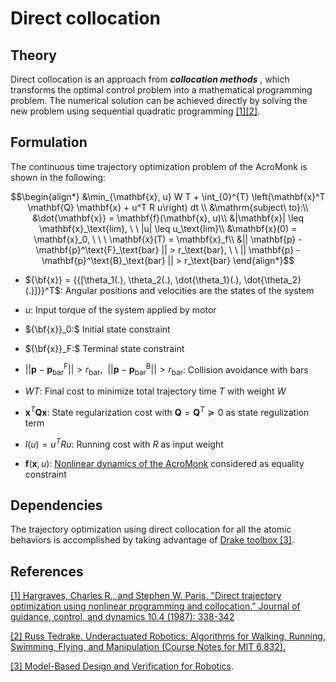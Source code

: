 # Direct collocation

## Theory

Direct collocation is an approach from ***collocation methods*** , which transforms the optimal control problem into a mathematical programming problem. The numerical solution can be achieved directly by solving the new problem using sequential quadratic programming [[1]](https://arc.aiaa.org/doi/pdf/10.2514/3.20223)[[2]](http://underactuated.mit.edu/trajopt.html).




## Formulation

The continuous time trajectory optimization problem of the AcroMonk is shown in the following:
```math
\begin{align*}
		&\min_{\mathbf{x}, u} W T + \int_{0}^{T} \left(\mathbf{x}^T \mathbf{Q} \mathbf{x} + u^T R u\right) dt  \\
		&\mathrm{subject\ to}:\\
	    &\dot{\mathbf{x}} = \mathbf{f}(\mathbf{x}, u)\\
	    &|\mathbf{x}| \leq \mathbf{x}_\text{lim}, \ \ |u| \leq u_\text{lim}\\
	    &\mathbf{x}(0) = \mathbf{x}_0, \ \ \ \mathbf{x}(T) = \mathbf{x}_f\\
	    &|| \mathbf{p} - \mathbf{p}^\text{F}_\text{bar} || > r_\text{bar}, \ \  || \mathbf{p} - \mathbf{p}^\text{B}_\text{bar} || > r_\text{bar}
\end{align*}
```

- $`{\bf{x}} = {{[\theta_1(.), \theta_2(.), \dot{\theta_1}(.), \dot{\theta_2}(.)]}}^T`$: Angular positions and velocities are the states of the system 

- $`u`$: Input torque of the system applied by motor

- $`{\bf{x}}_0:`$ Initial state constraint

- $`{\bf{x}}_F:`$ Terminal state constraint

- $`|| \mathbf{p} - \mathbf{p}^\text{F}_\text{bar} || > r_\text{bar}, \ \  || \mathbf{p} - \mathbf{p}^\text{B}_\text{bar} || > r_\text{bar}`$: Collision avoidance with bars

- $`WT`$: Final cost to minimize total trajectory time $`T`$ with weight $`W`$ 

- $`\mathbf{x}^T \mathbf{Q} \mathbf{x}`$: State regularization cost with $`\mathbf{Q}=\mathbf{Q}^T \succeq 0`$ as state regulization term

- $`l(u) = u^TR u`$: Running cost with $`R`$ as input weight

- $`\mathbf{f}(\mathbf{x}, u)`$: [Nonlinear dynamics of the AcroMonk](../../../../../../hardware/acrm-equations.md) considered as equality constraint


## Dependencies

The trajectory optimization using direct collocation for all the atomic behaviors is accomplished by taking advantage of [Drake toolbox [3]](https://drake.mit.edu/).

## References
[[1] Hargraves, Charles R., and Stephen W. Paris. "Direct trajectory optimization using nonlinear programming and collocation." Journal of guidance, control, and dynamics 10.4 (1987): 338-342](https://arc.aiaa.org/doi/pdf/10.2514/3.20223)

[[2] Russ Tedrake. Underactuated Robotics: Algorithms for Walking, Running, Swimming, Flying, and Manipulation (Course Notes for MIT 6.832).](http://underactuated.mit.edu/)

[[3] Model-Based Design and Verification for Robotics](https://drake.mit.edu/).

